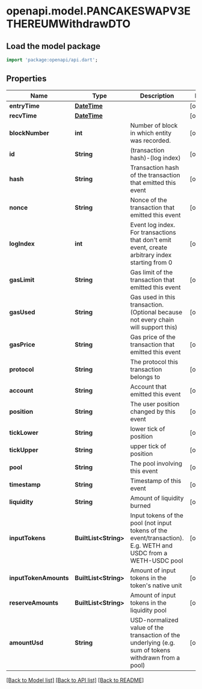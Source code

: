 # openapi.model.PANCAKESWAPV3ETHEREUMWithdrawDTO

## Load the model package
```dart
import 'package:openapi/api.dart';
```

## Properties
Name | Type | Description | Notes
------------ | ------------- | ------------- | -------------
**entryTime** | [**DateTime**](DateTime.md) |  | [optional] 
**recvTime** | [**DateTime**](DateTime.md) |  | [optional] 
**blockNumber** | **int** | Number of block in which entity was recorded. | [optional] 
**id** | **String** | (transaction hash)-(log index) | [optional] 
**hash** | **String** | Transaction hash of the transaction that emitted this event | [optional] 
**nonce** | **String** | Nonce of the transaction that emitted this event | [optional] 
**logIndex** | **int** | Event log index. For transactions that don't emit event, create arbitrary index starting from 0 | [optional] 
**gasLimit** | **String** | Gas limit of the transaction that emitted this event | [optional] 
**gasUsed** | **String** | Gas used in this transaction. (Optional because not every chain will support this) | [optional] 
**gasPrice** | **String** | Gas price of the transaction that emitted this event | [optional] 
**protocol** | **String** | The protocol this transaction belongs to | [optional] 
**account** | **String** | Account that emitted this event | [optional] 
**position** | **String** | The user position changed by this event | [optional] 
**tickLower** | **String** | lower tick of position | [optional] 
**tickUpper** | **String** | upper tick of position | [optional] 
**pool** | **String** | The pool involving this event | [optional] 
**timestamp** | **String** | Timestamp of this event | [optional] 
**liquidity** | **String** | Amount of liquidity burned | [optional] 
**inputTokens** | **BuiltList&lt;String&gt;** | Input tokens of the pool (not input tokens of the event/transaction). E.g. WETH and USDC from a WETH-USDC pool | [optional] 
**inputTokenAmounts** | **BuiltList&lt;String&gt;** | Amount of input tokens in the token's native unit | [optional] 
**reserveAmounts** | **BuiltList&lt;String&gt;** | Amount of input tokens in the liquidity pool | [optional] 
**amountUsd** | **String** | USD-normalized value of the transaction of the underlying (e.g. sum of tokens withdrawn from a pool) | [optional] 

[[Back to Model list]](../README.md#documentation-for-models) [[Back to API list]](../README.md#documentation-for-api-endpoints) [[Back to README]](../README.md)


